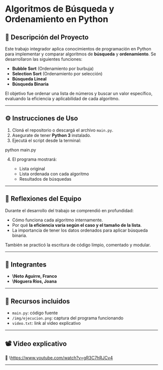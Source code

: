 # Algoritmos de Búsqueda y Ordenamiento en Python

## 📌 Descripción del Proyecto

Este trabajo integrador aplica conocimientos de programación en Python para implementar y comparar algoritmos de **búsqueda** y **ordenamiento**. Se desarrollaron las siguientes funciones:

- **Bubble Sort** (Ordenamiento por burbuja)
- **Selection Sort** (Ordenamiento por selección)
- **Búsqueda Lineal**
- **Búsqueda Binaria**

El objetivo fue ordenar una lista de números y buscar un valor específico, evaluando la eficiencia y aplicabilidad de cada algoritmo.

---

## ⚙️ Instrucciones de Uso

1. Cloná el repositorio o descargá el archivo `main.py`.
2. Asegurate de tener **Python 3** instalado.
3. Ejecutá el script desde la terminal:

python main.py

4. El programa mostrará:

   * Lista original
   * Lista ordenada con cada algoritmo
   * Resultados de búsquedas

---

## 🧠 Reflexiones del Equipo

Durante el desarrollo del trabajo se comprendió en profundidad:

* Cómo funciona cada algoritmo internamente.
* Por qué **la eficiencia varía según el caso y el tamaño de la lista**.
* La importancia de tener los datos ordenados para aplicar búsqueda binaria.

También se practicó la escritura de código limpio, comentado y modular.

---

## 👥 Integrantes

* **\Neto Aguirre, Franco**
* **\Noguera Ríos, Joana**

---

## 📎 Recursos incluidos

* `main.py`: código fuente
* `/img/ejecucion.png`: captura del programa funcionando
* `video.txt`: link al video explicativo

---

## 📽️ Video explicativo

🔗 \https://www.youtube.com/watch?v=gR3C7hRJCv4

---
